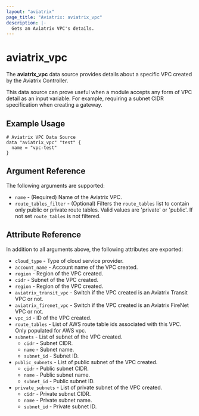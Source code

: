 ```yaml
---
layout: "aviatrix"
page_title: "Aviatrix: aviatrix_vpc"
description: |-
  Gets an Aviatrix VPC's details.
---
```


# aviatrix_vpc

The **aviatrix_vpc** data source provides details about a specific VPC created by the Aviatrix Controller.

This data source can prove useful when a module accepts any form of VPC detail as an input variable. For example, requiring a subnet CIDR specification when creating a gateway.

## Example Usage

```hcl
# Aviatrix VPC Data Source
data "aviatrix_vpc" "test" {
  name = "vpc-test"
}
```

## Argument Reference

The following arguments are supported:

* `name` - (Required) Name of the Aviatrix VPC.
* `route_tables_filter` - (Optional) Filters the `route_tables` list to contain only public or private route tables. Valid values are 'private' or 'public'. If not set `route_tables` is not filtered.

## Attribute Reference

In addition to all arguments above, the following attributes are exported:

* `cloud_type` - Type of cloud service provider.
* `account_name` - Account name of the VPC created.
* `region` - Region of the VPC created.
* `cidr` - Subnet of the VPC created.
* `region` - Region of the VPC created.
* `aviatrix_transit_vpc` - Switch if the VPC created is an Aviatrix Transit VPC or not.
* `aviatrix_firenet_vpc` - Switch if the VPC created is an Aviatrix FireNet VPC or not.
* `vpc_id` - ID of the VPC created.
* `route_tables` - List of AWS route table ids associated with this VPC. Only populated for AWS vpc.
* `subnets` - List of subnet of the VPC created.
  * `cidr` - Subnet CIDR.
  * `name` - Subnet name.
  * `subnet_id` - Subnet ID.
* `public_subnets` - List of public subnet of the VPC created.
  * `cidr` - Public subnet CIDR.
  * `name` - Public subnet name.
  * `subnet_id` - Public subnet ID.
* `private_subnets` - List of private subnet of the VPC created.
  * `cidr` - Private subnet CIDR.
  * `name` - Private subnet name.
  * `subnet_id` - Private subnet ID.
